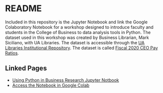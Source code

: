# README

Included in this repository is the Jupyter Notebook and link the Google Colaboratory Notebook for a workshop designed to introduce faculty and students in the College of Business to data analysis tools in Python. The dataset used in this workshop was created by Business Librarian, Mark Siciliano, with UA Libraries. The dataset is accessible through the [UA Libraries Institutional Repository](https://ir.ua.edu/). The dataset is called [Fiscal 2020 CEO Pay Ratios](http://ir.ua.edu/handle/123456789/8085).

## Linked Pages
* [Using Python in Business Research Jupyter Notbook](https://github.com/lsimpsonlibrary/example_python_code/blob/f9d3ba67fedb0df3e04a45ba9fc0ad072e3a2034/business_python_workshop_spring_2022.ipynb)
* [Access the Notebook in Google Colab](https://colab.research.google.com/github/lsimpsonlibrary/example_python_code/blob/main/business_python_workshop_spring_2022.ipynb)
